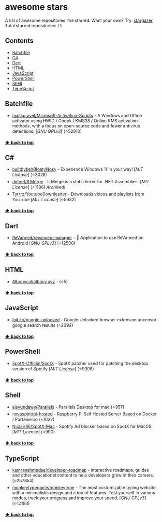 # awesome stars

A list of awesome repositories I've starred. Want your own? Try: [stargazer](https://github.com/rverst/stargazer)  
Total starred repositories: `13`
## Contents

  - [Batchfile](#batchfile)
  - [C#](#c)
  - [Dart](#dart)
  - [HTML](#html)
  - [JavaScript](#javascript)
  - [PowerShell](#powershell)
  - [Shell](#shell)
  - [TypeScript](#typescript)



## Batchfile

  - [massgravel/Microsoft-Activation-Scripts](https://github.com/massgravel/Microsoft-Activation-Scripts) - A Windows and Office activator using HWID / Ohook / KMS38 / Online KMS activation methods, with a focus on open-source code and fewer antivirus detections. \[*GNU GPLv3*\] (⭐️52910) 

**[⬆ back to top](#contents)**

## C#

  - [builtbybel/BloatyNosy](https://github.com/builtbybel/BloatyNosy) - Experience Windows 11 in your way! \[*MIT License*\] (⭐️3028)
  - [dotnet/ILMerge](https://github.com/dotnet/ILMerge) - ILMerge is a static linker for .NET Assemblies. \[*MIT License*\] (⭐️1186) *Archived!*
  - [Tyrrrz/YoutubeDownloader](https://github.com/Tyrrrz/YoutubeDownloader) - Downloads videos and playlists from YouTube \[*MIT License*\] (⭐️5632) 

**[⬆ back to top](#contents)**

## Dart

  - [ReVanced/revanced-manager](https://github.com/ReVanced/revanced-manager) - 💊 Application to use ReVanced on Android  \[*GNU GPLv3*\] (⭐️12500) 

**[⬆ back to top](#contents)**

## HTML

  - [Albonycal/albony.xyz](https://github.com/Albonycal/albony.xyz) -  (⭐️5) 

**[⬆ back to top](#contents)**

## JavaScript

  - [Ibit-to/google-unlocked](https://github.com/Ibit-to/google-unlocked) - Google Unlocked browser extension uncensor google search results (⭐️2092) 

**[⬆ back to top](#contents)**

## PowerShell

  - [SpotX-Official/SpotX](https://github.com/SpotX-Official/SpotX) - SpotX patcher used for patching the desktop version of Spotify \[*MIT License*\] (⭐️9306) 

**[⬆ back to top](#contents)**

## Shell

  - [alsyundawy/Parallels](https://github.com/alsyundawy/Parallels) - Parallels Desktop for mac (⭐️957)
  - [novaspirit/pi-hosted](https://github.com/novaspirit/pi-hosted) - Raspberry Pi Self Hosted Server Based on Docker / Portainer.io (⭐️1027)
  - [Nuzair46/SpotX-Mac](https://github.com/Nuzair46/SpotX-Mac) - Spotify Ad blocker based on SpotX for MacOS \[*MIT License*\] (⭐️990) 

**[⬆ back to top](#contents)**

## TypeScript

  - [kamranahmedse/developer-roadmap](https://github.com/kamranahmedse/developer-roadmap) - Interactive roadmaps, guides and other educational content to help developers grow in their careers. (⭐️257854)
  - [monkeytypegame/monkeytype](https://github.com/monkeytypegame/monkeytype) - The most customizable typing website with a minimalistic design and a ton of features. Test yourself in various modes, track your progress and improve your speed. \[*GNU GPLv3*\] (⭐️12193) 

**[⬆ back to top](#contents)**

